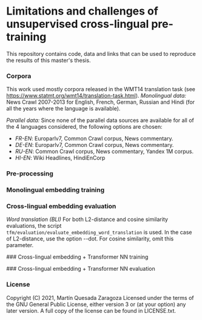 # Limitations and challenges of unsupervised cross-lingual pre-training

This repository contains code, data and links that can be used to reproduce the results of this master's thesis.


### Corpora
This work used mostly corpora released in the WMT14 translation task (see https://www.statmt.org/wmt14/translation-task.html).
*Monolingual data:* News Crawl 2007-2013 for English, French, German, Russian and Hindi (for all the years where the language is available).
    
*Parallel data:* Since none of the parallel data sources are available for all of the 4 languages considered, the following options are chosen:
   - *FR-EN*: Europarlv7, Common Crawl corpus, News commentary.
   - *DE-EN*: Europarlv7, Common Crawl corpus, News commentary.
   - *RU-EN*: Common Crawl corpus, News commentary, Yandex 1M corpus.
   - *HI-EN*: Wiki Headlines, HindiEnCorp
   
   
### Pre-processing


### Monolingual embedding training


### Cross-lingual embedding evaluation
*Word translation (BLI)*
For both L2-distance and cosine similarity evaluations, the script `tfm/evaluation/evaluate_embedding_word_translation` is used.
In the case of L2-distance, use the option --dot. For cosine similarity, omit this parameter.


### Cross-lingual embedding + Transformer NN training


### Cross-lingual embedding + Transformer NN evaluation


### License
Copyright (C) 2021, Martín Quesada Zaragoza
Licensed under the terms of the GNU General Public License, either version 3 or (at your option) any later version. A full copy of the license can be found in LICENSE.txt.